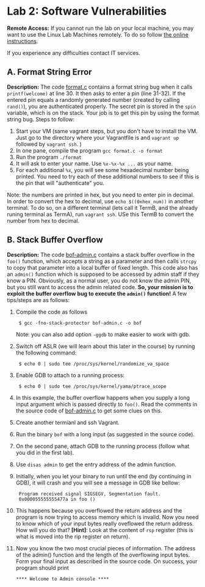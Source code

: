 # Lab 2: Software Vulnerabilities

**Remote Access:** If you cannot run the lab on your local machine, you may want to use the Linux
Lab Machines remotely. To do so follow [the online instructions](https://uob.sharepoint.com/sites/itservices/SitePages/fits-engineering-linux-x2go.aspx).

If you experience any difficulties contact IT services.



## A. Format String Error

**Description:** The code [format.c]([../code/format.c](https://github.com/cs-uob/COMS20012/blob/master/docs/code/format.c)) contains a format string bug when it calls `printf(welcome)` at line 30. It then asks to enter a pin (line 31-32). If the entered pin equals a randomly generated number (created by calling `rand()`), you are authenticated properly. The secret pin is stored in the `spin` variable, which is on the stack. Your job is to get this pin by using the format string bug. Steps to follow:
1. Start your VM (same vagrant steps, but you don't have to install the VM. Just go to the directory where your Vagrantfile is and `vagrant up` followed by `vagrant ssh`. )
2. In one pane, compile the program `gcc format.c -o format`
3. Run the program `./format`
4. It will ask to enter your name. Use `%x-%x-%x ...` as your name.
5. For each additional `%x`, you will see some hexadecimal number being printed. You need to try each of these additional numbers to see if this is the pin that will "authenticate" you. 

Note: the numbers are printed in hex, but you need to enter pin in decimal. In order to convert the hex to decimal, use `echo $((0xhex_num))` in another terminal. To do so, on a different terminal (lets call it TermB, and the already runing terminal as TermA), run `vagrant ssh`. USe this TermB to convert the number from hex to decimal.

## B. Stack Buffer Overflow

**Description:** The code [bof-admin.c]([../code/bof-admin.c](https://github.com/cs-uob/COMS20012/edit/master/docs/code/bof-admin.c)) contains a stack buffer overflow in the `foo()` function, which accepts a string as a parameter and then calls `strcpy` to copy that parameter into a local buffer of fixed length. This code also has an `admin()` function which is supposed to be accessed by admin staff if they know a PIN. Obviously, as a normal user, you do not know the admin PIN, but you still want to access the admin related code. **So, your mission is to exploit the buffer overflow bug to execute the `admin()` function!**
A few tips/steps are as follows:

1. Compile the code as follows

		$ gcc -fno-stack-protector bof-admin.c -o bof
	Note: you can also add option `-ggdb` to make easier to work with gdb.

2. Switch off ASLR (we will learn about this later in the course) by running the following command:

		$ echo 0 | sudo tee /proc/sys/kernel/randomize_va_space

3. Enable GDB to attach to a running process:

		$ echo 0 | sudo tee /proc/sys/kernel/yama/ptrace_scope


4. In this example, the buffer overflow happens when you supply a long input argument which is passed directly to `foo()`. Read the comments in the source code of [bof-admin.c](https://github.com/cs-uob/COMS20012/edit/master/docs/code/bof-admin.c) to get some clues on this.
5. Create another termianl and ssh Vagrant.
6. Run the binary `bof` with a long input (as suggested in the source code).
7. On the second pane, attach GDB to the running process (follow what you did in the first lab).
8. Use `disas admin` to get the entry address of the admin function.
9. Initially, when you let your binary to run until the end (by continuing in GDB), it will crash and you will see a message in GDB like bellow:

		Program received signal SIGSEGV, Segmentation fault.
		0x000055555555477a in foo ()

10. This happens because you overflowed the return address and the program is now trying to access memory which is invalid. Now you need to know which of your input bytes really oveflowed the return address. How will you do that? **\[Hint\]**: Look at the content of `rsp` register (this is what is moved into the rip register on return).
11. Now you know the two most crucial pieces of information. The address of the admin() function and the length of the overflowing input bytes. Form your final input as described in the source code. On success, your program should print

		**** Welcome to Admin console ****
